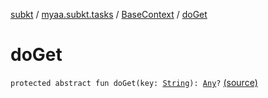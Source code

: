 [subkt](../../index.md) / [myaa.subkt.tasks](../index.md) / [BaseContext](index.md) / [doGet](./do-get.md)

# doGet

`protected abstract fun doGet(key: `[`String`](https://kotlinlang.org/api/latest/jvm/stdlib/kotlin/-string/index.html)`): `[`Any`](https://kotlinlang.org/api/latest/jvm/stdlib/kotlin/-any/index.html)`?` [(source)](https://github.com/Myaamori/SubKt/blob/0.1.11/src/main/kotlin/myaa/subkt/tasks/plugin.kt#L89)